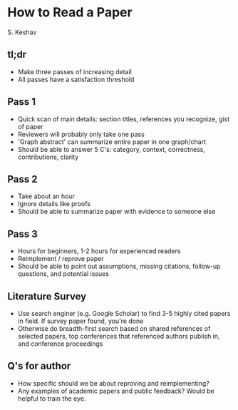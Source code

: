 # How to Read a Paper

S. Keshav

## tl;dr
 - Make three passes of increasing detail
 - All passes have a satisfaction threshold


## Pass 1
 - Quick scan of main details: section titles, references you recognize, gist of paper
 - Reviewers will probably only take one pass
 - 'Graph abstract' can summarize entire paper in one graph/chart
 - Should be able to answer 5 C's: category, context, correctness, contributions, clarity

## Pass 2
 - Take about an hour
 - Ignore details like proofs
 - Should be able to summarize paper with evidence to someone else

## Pass 3
 - Hours for beginners, 1-2 hours for experienced readers
 - Reimplement / reprove paper
 - Should be able to point out assumptions, missing citations, follow-up questions, and potential issues

## Literature Survey
 - Use search enginer (e.g. Google Scholar) to find 3-5 highly cited papers in field. If survey paper found, you're done
 - Otherwise do breadth-first search based on shared references of selected papers, top conferences that referenced authors publish in, and conference proceedings

## Q's for author
 - How specific should we be about reproving and reimplementing?
 - Any examples of academic papers and public feedback? Would be helpful to train the eye.